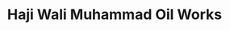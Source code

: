 ---
title: "Haji Wali Muhammad Oil Works"
url: /karachi/haji-wali-muhammad-oil-works/
shop: Erotik
---